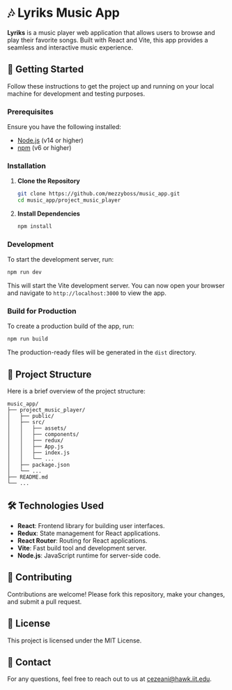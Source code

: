 
# 🎶 Lyriks Music App

**Lyriks** is a music player web application that allows users to browse and play their favorite songs. Built with React and Vite, this app provides a seamless and interactive music experience.

## 🚀 Getting Started

Follow these instructions to get the project up and running on your local machine for development and testing purposes.

### Prerequisites

Ensure you have the following installed:
- [Node.js](https://nodejs.org/en/download/) (v14 or higher)
- [npm](https://www.npmjs.com/get-npm) (v6 or higher)

### Installation

1. **Clone the Repository**

   ```bash
   git clone https://github.com/mezzyboss/music_app.git
   cd music_app/project_music_player
   ```

2. **Install Dependencies**

   ```bash
   npm install
   ```

### Development

To start the development server, run:

```bash
npm run dev
```

This will start the Vite development server. You can now open your browser and navigate to `http://localhost:3000` to view the app.

### Build for Production

To create a production build of the app, run:

```bash
npm run build
```

The production-ready files will be generated in the `dist` directory.

## 📁 Project Structure

Here is a brief overview of the project structure:

```
music_app/
├── project_music_player/
│   ├── public/
│   ├── src/
│   │   ├── assets/
│   │   ├── components/
│   │   ├── redux/
│   │   ├── App.js
│   │   ├── index.js
│   │   └── ...
│   ├── package.json
│   └── ...
├── README.md
└── ...
```

## 🛠️ Technologies Used

- **React**: Frontend library for building user interfaces.
- **Redux**: State management for React applications.
- **React Router**: Routing for React applications.
- **Vite**: Fast build tool and development server.
- **Node.js**: JavaScript runtime for server-side code.

## 🤝 Contributing

Contributions are welcome! Please fork this repository, make your changes, and submit a pull request.

## 📄 License

This project is licensed under the MIT License.

## 📧 Contact

For any questions, feel free to reach out to us at [cezeani@hawk.iit.edu](mailto:cezeani@hawk.iit.edu).

